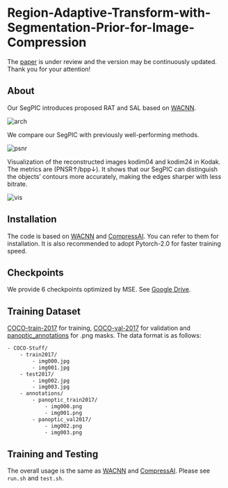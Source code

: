 # Region-Adaptive-Transform-with-Segmentation-Prior-for-Image-Compression
The [paper](https://arxiv.org/abs/2403.00628.) is under review and the version may be continuously updated. Thank you for your attention!

## About
Our SegPIC introduces proposed RAT and SAL based on [WACNN](https://github.com/Googolxx/STF).

![arch](https://github.com/GityuxiLiu/SegPIC-for-Image-Compression/blob/main/assets/arch.png)

We compare our SegPIC with previously well-performing methods.

![psnr](https://github.com/GityuxiLiu/SegPIC-for-Image-Compression/blob/main/assets/psnr.png)

Visualization of the reconstructed images kodim04 and kodim24 in Kodak. The metrics are (PNSR↑/bpp↓). It shows that our SegPIC can distinguish the objects’ contours more accurately, making the edges sharper with less bitrate.

![vis](https://github.com/GityuxiLiu/SegPIC-for-Image-Compression/blob/main/assets/vis.png)

## Installation
The code is based on [WACNN](https://github.com/Googolxx/STF) and [CompressAI](https://github.com/InterDigitalInc/CompressAI).
You can refer to them for installation. It is also recommended to adopt Pytorch-2.0 for faster training speed.

## Checkpoints
We provide 6 checkpoints optimized by MSE. See [Google Drive](https://drive.google.com/drive/folders/1rDyvCVkTiqzCq4urW60OsIKOTLWBp3si?usp=drive_link).

## Training Dataset
[COCO-train-2017](http://images.cocodataset.org/zips/train2017.zip) for training, [COCO-val-2017](http://images.cocodataset.org/zips/val2017.zip) for validation and [panoptic_annotations](http://images.cocodataset.org/annotations/panoptic_annotations_trainval2017.zip) for .png masks.
The data format is as follows:
```bash
- COCO-Stuff/
    - train2017/
        - img000.jpg
        - img001.jpg
    - test2017/
        - img002.jpg
        - img003.jpg
    - annotations/
        - panoptic_train2017/
            - img000.png
            - img001.png
        - panoptic_val2017/
            - img002.png
            - img003.png
```
## Training and Testing
The overall usage is the same as [WACNN](https://github.com/Googolxx/STF) and [CompressAI](https://github.com/InterDigitalInc/CompressAI). Please see `run.sh` and `test.sh`.
